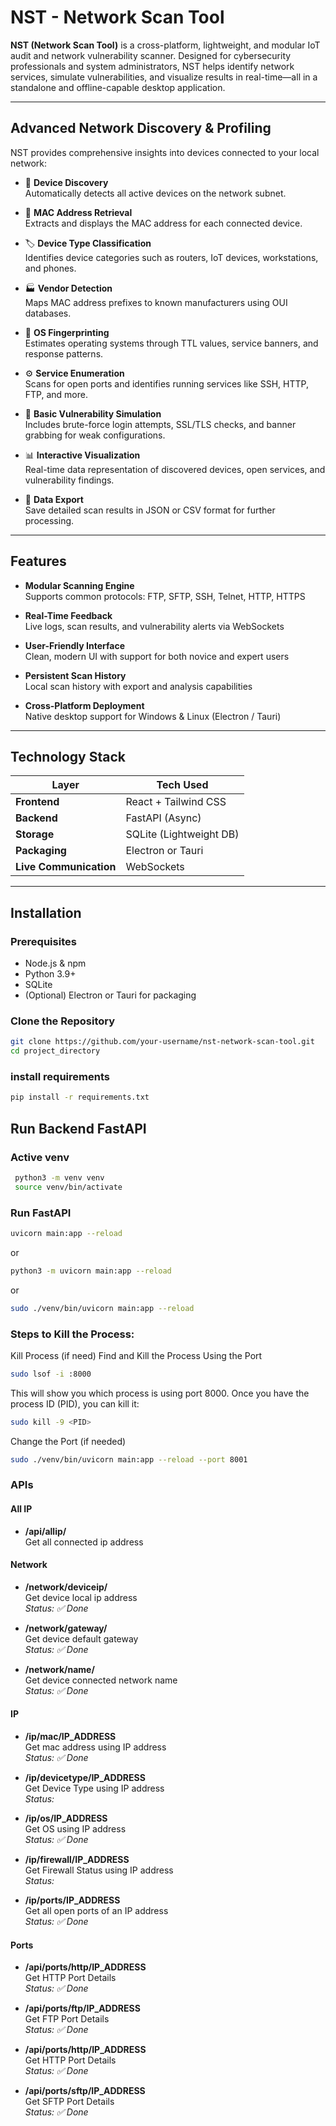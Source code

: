 # NST - Network Scan Tool

**NST (Network Scan Tool)** is a cross-platform, lightweight, and modular IoT audit and network vulnerability scanner. Designed for cybersecurity professionals and system administrators, NST helps identify network services, simulate vulnerabilities, and visualize results in real-time—all in a standalone and offline-capable desktop application.

---


## Advanced Network Discovery & Profiling

NST provides comprehensive insights into devices connected to your local network:

- 🧭 **Device Discovery**  
  Automatically detects all active devices on the network subnet.

- 🔢 **MAC Address Retrieval**  
  Extracts and displays the MAC address for each connected device.

- 🏷️ **Device Type Classification**  
  Identifies device categories such as routers, IoT devices, workstations, and phones.

- 🏭 **Vendor Detection**  
  Maps MAC address prefixes to known manufacturers using OUI databases.

- 💽 **OS Fingerprinting**  
  Estimates operating systems through TTL values, service banners, and response patterns.

- ⚙️ **Service Enumeration**  
  Scans for open ports and identifies running services like SSH, HTTP, FTP, and more.

- 🔐 **Basic Vulnerability Simulation**  
  Includes brute-force login attempts, SSL/TLS checks, and banner grabbing for weak configurations.

- 📊 **Interactive Visualization**  
  Real-time data representation of discovered devices, open services, and vulnerability findings.

- 💾 **Data Export**  
  Save detailed scan results in JSON or CSV format for further processing.
  
---

## Features

- **Modular Scanning Engine**  
  Supports common protocols: FTP, SFTP, SSH, Telnet, HTTP, HTTPS

- **Real-Time Feedback**  
  Live logs, scan results, and vulnerability alerts via WebSockets

- **User-Friendly Interface**  
  Clean, modern UI with support for both novice and expert users

- **Persistent Scan History**  
  Local scan history with export and analysis capabilities

- **Cross-Platform Deployment**  
  Native desktop support for Windows & Linux (Electron / Tauri)

---

## Technology Stack

| Layer       | Tech Used              |
|-------------|------------------------|
| **Frontend** | React + Tailwind CSS   |
| **Backend**  | FastAPI (Async)        |
| **Storage**  | SQLite (Lightweight DB)|
| **Packaging**| Electron or Tauri      |
| **Live Communication** | WebSockets  |

---

## Installation

### Prerequisites
- Node.js & npm
- Python 3.9+
- SQLite
- (Optional) Electron or Tauri for packaging

### Clone the Repository
```bash
git clone https://github.com/your-username/nst-network-scan-tool.git
cd project_directory
```
### install requirements

```bash
pip install -r requirements.txt
```

## Run Backend FastAPI
### Active venv
```bash
 python3 -m venv venv
 source venv/bin/activate
 ```

### Run FastAPI

```bash
uvicorn main:app --reload
```
or
```bash
python3 -m uvicorn main:app --reload

```

or 
```bash
sudo ./venv/bin/uvicorn main:app --reload
```


### Steps to Kill the Process:

Kill Process (if need)
Find and Kill the Process Using the Port
```bash
sudo lsof -i :8000
```
This will show you which process is using port 8000. Once you have the process ID (PID), you can kill it:
```bash
sudo kill -9 <PID>
```
Change the Port (if needed)
```bash
sudo ./venv/bin/uvicorn main:app --reload --port 8001
```

### APIs

#### All IP

- **/api/allip/**  
  Get all connected ip address

#### Network

- **/network/deviceip/**  
  Get device local ip address     
  *Status:* *✅ Done*

- **/network/gateway/**   
  Get device default gateway    
  *Status:* *✅ Done*

- **/network/name/**  
  Get device connected network name     
  *Status:* *✅ Done*

#### IP

- **/ip/mac/IP_ADDRESS**  
  Get mac address using IP address    
  *Status:* *✅ Done*

- **/ip/devicetype/IP_ADDRESS**  
  Get Device Type using IP address     
  *Status:* 

- **/ip/os/IP_ADDRESS**  
  Get OS using IP address   
  *Status:* *✅ Done*

- **/ip/firewall/IP_ADDRESS**  
  Get Firewall Status using IP address    
  *Status:* 

- **/ip/ports/IP_ADDRESS**  
  Get all open ports of an IP address     
  *Status:* *✅ Done*


#### Ports

- **/api/ports/http/IP_ADDRESS**  
  Get HTTP Port Details     
  *Status:* *✅ Done*

- **/api/ports/ftp/IP_ADDRESS**  
  Get FTP Port Details    
  *Status:* *✅ Done*

- **/api/ports/http/IP_ADDRESS**  
  Get HTTP Port Details     
  *Status:* *✅ Done*


- **/api/ports/sftp/IP_ADDRESS**  
  Get SFTP Port Details    
  *Status:* *✅ Done* 